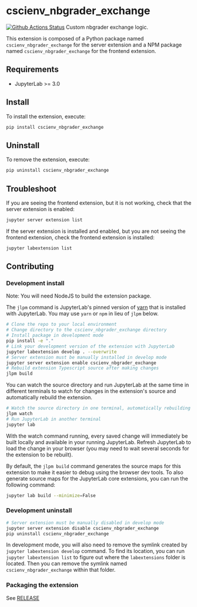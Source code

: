 # cscienv_nbgrader_exchange

[![Github Actions Status](https://github.com/csci-env/nbgrader_exchange/workflows/Build/badge.svg)](https://github.com/csci-env/nbgrader_exchange/actions/workflows/build.yml)
Custom nbgrader exchange logic.

This extension is composed of a Python package named `cscienv_nbgrader_exchange`
for the server extension and a NPM package named `cscienv_nbgrader_exchange`
for the frontend extension.

## Requirements

- JupyterLab >= 3.0

## Install

To install the extension, execute:

```bash
pip install cscienv_nbgrader_exchange
```

## Uninstall

To remove the extension, execute:

```bash
pip uninstall cscienv_nbgrader_exchange
```

## Troubleshoot

If you are seeing the frontend extension, but it is not working, check
that the server extension is enabled:

```bash
jupyter server extension list
```

If the server extension is installed and enabled, but you are not seeing
the frontend extension, check the frontend extension is installed:

```bash
jupyter labextension list
```

## Contributing

### Development install

Note: You will need NodeJS to build the extension package.

The `jlpm` command is JupyterLab's pinned version of
[yarn](https://yarnpkg.com/) that is installed with JupyterLab. You may use
`yarn` or `npm` in lieu of `jlpm` below.

```bash
# Clone the repo to your local environment
# Change directory to the cscienv_nbgrader_exchange directory
# Install package in development mode
pip install -e "."
# Link your development version of the extension with JupyterLab
jupyter labextension develop . --overwrite
# Server extension must be manually installed in develop mode
jupyter server extension enable cscienv_nbgrader_exchange
# Rebuild extension Typescript source after making changes
jlpm build
```

You can watch the source directory and run JupyterLab at the same time in different terminals to watch for changes in the extension's source and automatically rebuild the extension.

```bash
# Watch the source directory in one terminal, automatically rebuilding when needed
jlpm watch
# Run JupyterLab in another terminal
jupyter lab
```

With the watch command running, every saved change will immediately be built locally and available in your running JupyterLab. Refresh JupyterLab to load the change in your browser (you may need to wait several seconds for the extension to be rebuilt).

By default, the `jlpm build` command generates the source maps for this extension to make it easier to debug using the browser dev tools. To also generate source maps for the JupyterLab core extensions, you can run the following command:

```bash
jupyter lab build --minimize=False
```

### Development uninstall

```bash
# Server extension must be manually disabled in develop mode
jupyter server extension disable cscienv_nbgrader_exchange
pip uninstall cscienv_nbgrader_exchange
```

In development mode, you will also need to remove the symlink created by `jupyter labextension develop`
command. To find its location, you can run `jupyter labextension list` to figure out where the `labextensions`
folder is located. Then you can remove the symlink named `cscienv_nbgrader_exchange` within that folder.

### Packaging the extension

See [RELEASE](RELEASE.md)
